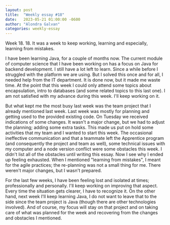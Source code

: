 ```yaml
---
layout: post
title:  "Weekly essay #18"
date:   2023-05-21 01:00:00 -0600
author: "Alondra Galvan"
categories: weekly-essay
---
```



Week 18. 18. It was a week to keep working, learning and especially, learning from mistakes. 

I have been learning Java, for a couple of months now. The current module of computer science that I have been working on has a focus on Java for backend development. I still have a lot left to learn. Since a while before I struggled with the platform we are using. But I solved this once and for all, I needed help from the IT department. It is done now, but it made me waste time. At the point that this week I could only attend some topics about encapsulation, intro to databases (and some related topics to this last one). I am not satisfied with my advance during this week. I'll keep working on it.

But what kept me the most busy last week was the team project that I already mentioned last week. Last week was mostly for planning and getting used to the provided existing code. On Tuesday we received indications of some changes. It wasn't a major change, but we had to adjust the planning; adding some extra tasks. This made us put on hold some activities that my team and I wanted to start this week. The occasional ineffective communication and that a teammate left the Apprentice program (and consequently the project and team as well), some technical issues with my computer and a node version conflict were some obstacles this week. I didn't list all of the obstacles until writing this essay. Now I see why I ended up feeling exhausted. When I mentioned "learning from mistakes", I meant for the agile practices; the re-planning was not a small thing for me. There weren't major changes, but I wasn't prepared.

For the last few weeks, I have been feeling lost and isolated at times; professionally and personally. I'll keep working on improving that aspect. Every time the situation gets clearer, I have to recognize it.
On the other hand, next week I'll keep learning Java, I do not want to leave that to the side since the team project is Java (though there are other technologies involved). And of course, my focus will stay on that project and on taking care of what was planned for the week and recovering from the changes and obstacles I mentioned.
